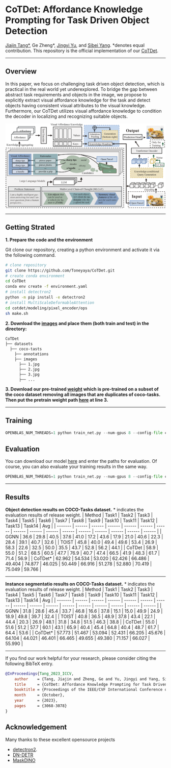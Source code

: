 CoTDet: Affordance Knowledge Prompting for Task Driven Object Detection
========

[Jiajin Tang*](https://toneyaya.github.io/), Ge Zheng*, [Jingyi Yu](https://vic.shanghaitech.edu.cn/vrvc/en/people), and [Sibei Yang](https://faculty.sist.shanghaitech.edu.cn/yangsibei/). *denotes equal contribution. This repository is the official implementation of our [CoTDet](https://arxiv.org/abs/2309.01093).

***

## Overview
In this paper, we focus on challenging task driven object detection, which is practical in the real world yet underexplored. To bridge the gap between abstract task requirements and objects in the image, we propose to explicitly extract visual affordance knowledge for the task and detect objects having consistent visual attributes to the visual knowledge. Furthermore, our CoTDet utilizes visual affordance knowledge to condition the decoder in localizing and recognizing suitable objects.


![avatar](details/framework.png)


***


## Getting Strated
**1. Prepare the code and the environment**

Git clone our repository, creating a python environment and activate it via the following command.
``` bash
# clone repository
git clone https://github.com/Toneyaya/CoTDet.git
# create conda environment
cd CoTDet
conda env create -f environment.yaml
# install detectron2 
python -m pip install -e detectron2
# install MultiScaleDeformableAttention
cd cotdet/modeling/pixel_encoder/ops
sh make.sh
```
**2. Download the [images](https://github.com/coco-tasks/dataset?tab=readme-ov-file#image-lists) and place them (both train and test) in the directory:**
```
CoTDet
├── datasets
  ├── coco-tasts
    ├── annotations
    ├── images
      ├── 1.jpg
      ├── 2.jpg
      ├── 3.jpg
      ├── ...
```
**3. Download our pre-trained [weight](https://drive.google.com/file/d/1gbLC1obJg9rYFwdTquwLiRJb22nj9nuQ/view?usp=sharing) which is pre-trained on a subset of the coco dataset removing all images that are duplicates of coco-tasks. Then put the pretrain weight path [here](configs/COCOTASK_R101.yaml#3) at line 3.**
***
## Training

```python
OPENBLAS_NUM_THREADS=1 python train_net.py --num-gpus 8 --config-file configs/COCOTASK_R101.yaml
```

## Evaluation
You can download our model [here](https://drive.google.com/file/d/16mlb35W94smyPYMcAv2LhEaLXRCEsWJn/view?usp=sharing) and enter the paths for evaluation. Of course, you can also evaluate your training results in the same way.
```python
OPENBLAS_NUM_THREADS=1 python train_net.py --num-gpus 8 --config-file configs/COCOTASK_R101.yaml --eval-only MODEL.WEIGHTS ckpt_path
```
***
## Results
**Object detection results on COCO-Tasks dataset.** \* indicates the evaluation results of release weight.
| Method  | Task1  | Task2  | Task3  | Task4  | Task5  | Task6  | Task7  | Task8  | Task9  | Task10 | Task11 | Task12 | Task13 | Task14 | Avg    |
| ------- | ------ | ------ | ------ | ------ | ------ | ------ | ------ | ------ | ------ | ------ | ------ | ------ | ------ | ------ | ------ |
| GGNN    | 36.6   | 29.8   | 40.5   | 37.6   | 41.0   | 17.2   | 43.6   | 17.9   | 21.0   | 40.6   | 22.3   | 28.4   | 39.1   | 40.7   | 32.6   |
| TOIST   | 45.8   | 40.0   | 49.4   | 49.6   | 53.4   | 26.9   | 58.3   | 22.6   | 32.5   | 50.0   | 35.5   | 43.7   | 52.8   | 56.2   | 44.1   |
| CoTDet  | 58.9   | 55.0   | 51.2   | 68.5   | 60.5   | 47.7   | 76.9   | 40.7   | 47.4   | 66.5   | 41.9   | 48.3   | 61.7   | 71.4   | 56.9   |
| CoTDet* | 62.962 | 54.534 | 53.020 | 62.426 | 66.486 | 49.404 | 74.877 | 46.025 | 50.449 | 66.916 | 51.278 | 52.880 | 70.419 | 75.049 | 59.766 |

***

**Instance segmentatio results on COCO-Tasks dataset.** \* indicates the evaluation results of release weight.
| Method  | Task1  | Task2  | Task3  | Task4  | Task5  | Task6  | Task7  | Task8  | Task9  | Task10 | Task11 | Task12 | Task13 | Task14 | Avg    |
| ------- | ------ | ------ | ------ | ------ | ------ | ------ | ------ | ------ | ------ | ------ | ------ | ------ | ------ | ------ | ------ |
| GGNN    | 31.8   | 28.6   | 45.4   | 33.7   | 46.8   | 16.6   | 37.8   | 15.1   | 15.0   | 49.9   | 24.9   | 18.9   | 49.8   | 39.7   | 32.4   |
| TOIST   | 40.8   | 36.5   | 48.9   | 37.8   | 43.4   | 22.1   | 44.4   | 20.3   | 26.9   | 48.1   | 31.8   | 34.8   | 51.5   | 46.3   | 38.8   |
| CoTDet  | 55.0   | 51.6   | 51.2   | 57.7   | 60.1   | 43.1   | 65.9   | 40.4   | 45.4   | 64.8   | 40.4   | 48.7   | 61.7   | 64.4   | 53.6   |
| CoTDet* | 57.773 | 51.467 | 53.094 | 52.431 | 66.205 | 45.676 | 64.104 | 44.021 | 46.401 | 66.465 | 49.655 | 49.380 | 71.157 | 66.027 | 55.990 |

***
If you find our work helpful for your research, please consider citing the following BibTeX entry.

```BibTeX
@InProceedings{Tang_2023_ICCV,
    author    = {Tang, Jiajin and Zheng, Ge and Yu, Jingyi and Yang, Sibei},
    title     = {CoTDet: Affordance Knowledge Prompting for Task Driven Object Detection},
    booktitle = {Proceedings of the IEEE/CVF International Conference on Computer Vision (ICCV)},
    month     = {October},
    year      = {2023},
    pages     = {3068-3078}
}
```

## Acknowledgement

Many thanks to these excellent opensource projects 
* [detectron2](https://github.com/facebookresearch/detectron2).
* [DN-DETR](https://github.com/IDEA-Research/DN-DETR)
* [MaskDINO](https://github.com/IDEA-Research/MaskDINO)

